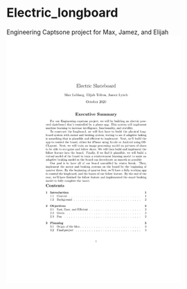 # Electric_longboard
Engineering Captsone project for Max, Jamez, and Elijah
<img src="Capstone_Proposal.pdf" width="80%">
